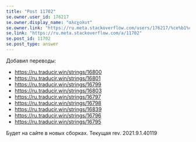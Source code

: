 ```yaml
---
title: "Post 11702"
se.owner.user_id: 176217
se.owner.display_name: "αλεχολυτ"
se.owner.link: "https://ru.meta.stackoverflow.com/users/176217/%ce%b1%ce%bb%ce%b5%cf%87%ce%bf%ce%bb%cf%85%cf%84"
se.link: "https://ru.meta.stackoverflow.com/a/11702"
se.post_id: 11702
se.post_type: answer
---
```

<p>Добавил переводы:</p>
<ul>
<li><a href="https://ru.traducir.win/strings/16800" rel="nofollow noreferrer">https://ru.traducir.win/strings/16800</a></li>
<li><a href="https://ru.traducir.win/strings/16801" rel="nofollow noreferrer">https://ru.traducir.win/strings/16801</a></li>
<li><a href="https://ru.traducir.win/strings/16799" rel="nofollow noreferrer">https://ru.traducir.win/strings/16799</a></li>
<li><a href="https://ru.traducir.win/strings/16803" rel="nofollow noreferrer">https://ru.traducir.win/strings/16803</a></li>
<li><a href="https://ru.traducir.win/strings/16797" rel="nofollow noreferrer">https://ru.traducir.win/strings/16797</a></li>
<li><a href="https://ru.traducir.win/strings/16798" rel="nofollow noreferrer">https://ru.traducir.win/strings/16798</a></li>
<li><a href="https://ru.traducir.win/strings/16839" rel="nofollow noreferrer">https://ru.traducir.win/strings/16839</a></li>
<li><a href="https://ru.traducir.win/strings/16796" rel="nofollow noreferrer">https://ru.traducir.win/strings/16796</a></li>
<li><a href="https://ru.traducir.win/strings/16795" rel="nofollow noreferrer">https://ru.traducir.win/strings/16795</a></li>
</ul>
<p>Будет на сайте в новых сборках. Текущая rev. 2021.9.1.40119</p>
